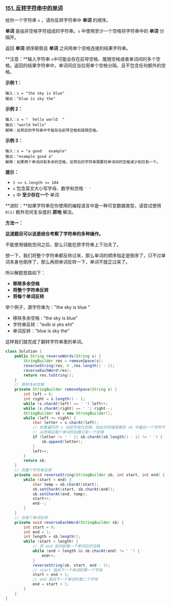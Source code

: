 ### [151. 反转字符串中的单词](https://leetcode.cn/problems/reverse-words-in-a-string/)

给你一个字符串 `s` ，请你反转字符串中 **单词** 的顺序。

**单词** 是由非空格字符组成的字符串。`s` 中使用至少一个空格将字符串中的 **单词** 分隔开。

返回 **单词** 顺序颠倒且 **单词** 之间用单个空格连接的结果字符串。

**注意：**输入字符串 `s`中可能会存在前导空格、尾随空格或者单词间的多个空格。返回的结果字符串中，单词间应当仅用单个空格分隔，且不包含任何额外的空格。

 

**示例 1：**

```
输入：s = "the sky is blue"
输出："blue is sky the"
```

**示例 2：**

```
输入：s = "  hello world  "
输出："world hello"
解释：反转后的字符串中不能存在前导空格和尾随空格。
```

**示例 3：**

```
输入：s = "a good   example"
输出："example good a"
解释：如果两个单词间有多余的空格，反转后的字符串需要将单词间的空格减少到仅有一个。
```

 

**提示：**

- `1 <= s.length <= 104`
- `s` 包含英文大小写字母、数字和空格 `' '`
- `s` 中 **至少存在一个** 单词

**进阶：**如果字符串在你使用的编程语言中是一种可变数据类型，请尝试使用 `O(1)` 额外空间复杂度的 **原地** 解法。



**方法一：**

**这道题目可以说是综合考察了字符串的多种操作。**

不能使用辅助空间之后，那么只能在原字符串上下功夫了。

想一下，我们将整个字符串都反转过来，那么单词的顺序指定是倒序了，只不过单词本身也倒序了，那么再把单词反转一下，单词不就正过来了。

所以解题思路如下：

- **移除多余空格**
- **将整个字符串反转**
- **将每个单词反转**

举个例子，源字符串为："the sky is blue "

- 移除多余空格 : "the sky is blue"
- 字符串反转："eulb si yks eht"
- 单词反转："blue is sky the"

这样我们就完成了翻转字符串里的单词。

~~~java
class Solution {
    public String reverseWords(String s) {
        StringBuilder res = removeSpace(s);
        reverseString(res, 0 ,res.length() - 1);
        reverseEachWord(res);
        return res.toString();
    }
    // 移除多余空格
    private StringBuilder removeSpace(String s) {
        int left = 0;
        int right = s.length() - 1;
        while (s.charAt(left) == ' ') left++;
        while (s.charAt(right) == ' ') right--;
        StringBuilder sb = new StringBuilder();
        while (left <= right) {
            char letter = s.charAt(left);
            // 如果遍历的 s 当前字母为空格，但此时存储答案的 sb 中最后一个字符不为空格，则可以把 s 中的该空格放入 sb 中
            // 从而保证每个单词的后面只有一个空格
            if (letter != ' ' || sb.charAt(sb.length() - 1) != ' ') {
                sb.append(letter);
            }
            left++;
        }
        return sb;
    }
    // 将整个字符串反转
    private void reverseString(StringBuilder sb, int start, int end) {
        while (start < end) {
            char temp = sb.charAt(start);
            sb.setCharAt(start, sb.charAt(end));
            sb.setCharAt(end, temp);
            start++;
            end--;
        }
    }
    // 将每个单词反转
    private void reverseEachWord(StringBuilder sb) {
        int start = 0;
        int end = 1;
        int length = sb.length();
        while (start < length) {
            // 将 end 指向到每一个单词后的空格
            while (end < length && sb.charAt(end) != ' ') {
                end++;
            }
            reverseString(sb, start, end - 1);
            // start 指向下一个单词的第一个字母
            start = end + 1;
            // end 指向下一个单词的第二个字母
            end = start + 1;
        }
    }
}
~~~